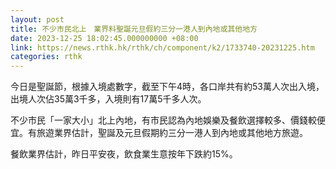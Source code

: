 ```yaml
---
layout: post
title: 不少市民北上　業界料聖誕元旦假約三分一港人到內地或其他地方
date: 2023-12-25 18:02:45.000000000 +08:00
link: https://news.rthk.hk/rthk/ch/component/k2/1733740-20231225.htm
categories: rthk
---
```


今日是聖誕節，根據入境處數字，截至下午4時，各口岸共有約53萬人次出入境，出境人次佔35萬3千多，入境則有17萬5千多人次。

不少市民「一家大小」北上內地，有市民認為內地娛樂及餐飲選擇較多、價錢較便宜。有旅遊業界估計，聖誕及元旦假期約三分一港人到內地或其他地方旅遊。

餐飲業界估計，昨日平安夜，飲食業生意按年下跌約15%。
